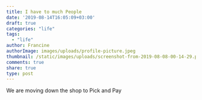 ```yaml
---
title: I have to much People
date: '2019-08-14T16:05:09+03:00'
draft: true
categories: "life"
tags:
  - "life"
author: Francine
authorImage: images/uploads/profile-picture.jpeg
thumbnail: /static/images/uploads/screenshot-from-2019-08-08-00-14-29.png
comments: true
share: true
type: post
---
```

We are moving down the shop to Pick and Pay
